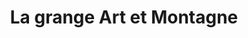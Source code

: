 ---
title: "La grange Art et Montagne"
url: /argeles-gazost/la-grange-art-et-montagne/
shop: ferme
---